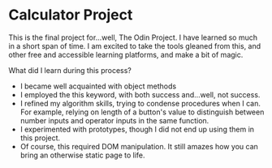 # Calculator Project

This is the final project for...well, The Odin Project. I have learned so much in a short span of time. I am excited to take the tools gleaned from this, and other free and accessible learning platforms, and make a bit of magic.

What did I learn during this process?

- I became well acquainted with object methods
- I employed the this keyword, with both success and...well, not success.
- I refined my algorithm skills, trying to condense procedures when I can. For example, relying on length of a button's value to distinguish between number inputs and operator inputs in the same function.
- I experimented with prototypes, though I did not end up using them in this project.
- Of course, this required DOM manipulation. It still amazes how you can bring an otherwise static page to life.
